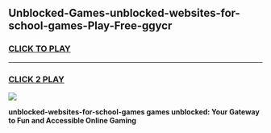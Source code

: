 
## Unblocked-Games-unblocked-websites-for-school-games-Play-Free-ggycr
<h3>
<a href="https://premium76.site?title=unblocked-websites-for-school-games&ref=15A">CLICK TO PLAY</a></h3>
<hr>

<h3>
<a href="https://premium76.site?title=unblocked-websites-for-school-games&ref=15A">CLICK 2 PLAY</a>
  
</h3>

<a href="https://premium76.site?title=unblocked-websites-for-school-games&ref=15A"><img src="https://clearcache.store/games.png"></a>


**unblocked-websites-for-school-games games unblocked: Your Gateway to Fun and Accessible Online Gaming**
